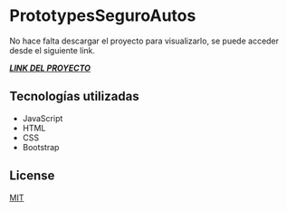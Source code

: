 # PrototypesSeguroAutos

No hace falta descargar el proyecto para visualizarlo, se puede acceder desde el siguiente link.

[***LINK DEL PROYECTO***](https://brilliant-klepon-5fa73a.netlify.app/)

## Tecnologías utilizadas

- JavaScript
- HTML
- CSS
- Bootstrap

## License
[MIT](https://choosealicense.com/licenses/mit/)
